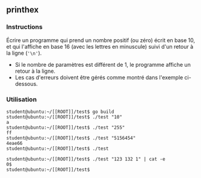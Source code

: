 ## printhex

### Instructions

Écrire un programme qui prend un nombre positif (ou zéro) écrit en base 10, et qui l'affiche en base 16 (avec les lettres en minuscule) suivi d'un retour à la ligne (`'\n'`).

- Si le nombre de paramètres est différent de 1, le programme affiche un retour à la ligne.
- Les cas d'erreurs doivent être gérés comme montré dans l'exemple ci-dessous.

### Utilisation

```console
student@ubuntu:~/[[ROOT]]/test$ go build
student@ubuntu:~/[[ROOT]]/test$ ./test "10"
a
student@ubuntu:~/[[ROOT]]/test$ ./test "255"
ff
student@ubuntu:~/[[ROOT]]/test$ ./test "5156454"
4eae66
student@ubuntu:~/[[ROOT]]/test$ ./test

student@ubuntu:~/[[ROOT]]/test$ ./test "123 132 1" | cat -e
0$
student@ubuntu:~/[[ROOT]]/test$
```
